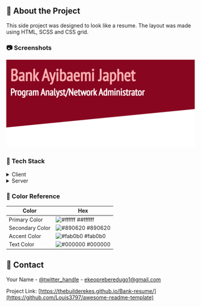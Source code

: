 

<!-- About the Project -->
## :star2: About the Project
This side project was designed to look like a resume. The layout was made using HTML, SCSS and CSS grid.

<!-- Screenshots -->
### :camera: Screenshots

<div align="center"> 
  <img src="/assets/bank-screen.png" alt="screenshot" />
</div>


<!-- TechStack -->
### :space_invader: Tech Stack

<details>
  <summary>Client</summary>
  <ul>
    <li>HTML</li>
    <li>SCSS</li>
     <li>CSS grid</li>
  </ul>
</details>

<details>
  <summary>Server</summary>
  <ul>
    <li><a href="https://www.github.com">Typescript</a></li>
  </ul>
</details>

<!-- Color Reference -->
### :art: Color Reference

| Color             | Hex                                                                |
| ----------------- | ------------------------------------------------------------------ |
| Primary Color | ![#ffffff](https://via.placeholder.com/10/ffffff?text=+) ##ffffff |
| Secondary Color | ![#890620](https://via.placeholder.com/10/890620?text=+) #890620 |
| Accent Color | ![#fab0b0](https://via.placeholder.com/10/#ab0b0?text=+) #fab0b0 |
| Text Color | ![#000000](https://via.placeholder.com/10/000000?text=+) #000000 |


<!-- Contact -->
## :handshake: Contact

Your Name - [@twitter_handle](https://twitter.com/iamthebuilder__) - ekeopreberedugo1@gmail.com

Project Link: [https://thebuilderekes.github.io/Bank-resume/](https://github.com/Louis3797/awesome-readme-template)














































